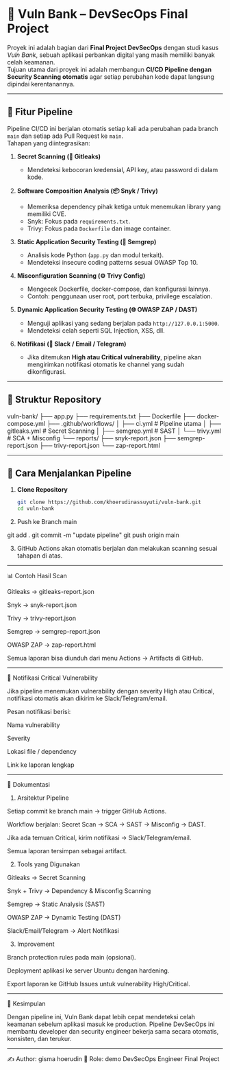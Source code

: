 # 🏦 Vuln Bank – DevSecOps Final Project

Proyek ini adalah bagian dari **Final Project DevSecOps** dengan studi kasus *Vuln Bank*, sebuah aplikasi perbankan digital yang masih memiliki banyak celah keamanan.  
Tujuan utama dari proyek ini adalah membangun **CI/CD Pipeline dengan Security Scanning otomatis** agar setiap perubahan kode dapat langsung dipindai kerentanannya.

---

## 📌 Fitur Pipeline

Pipeline CI/CD ini berjalan otomatis setiap kali ada perubahan pada branch `main` dan setiap ada Pull Request ke `main`.  
Tahapan yang diintegrasikan:

1. **Secret Scanning (🔑 Gitleaks)**  
   - Mendeteksi kebocoran kredensial, API key, atau password di dalam kode.

2. **Software Composition Analysis (📦 Snyk / Trivy)**  
   - Memeriksa dependency pihak ketiga untuk menemukan library yang memiliki CVE.  
   - Snyk: Fokus pada `requirements.txt`.  
   - Trivy: Fokus pada `Dockerfile` dan image container.

3. **Static Application Security Testing (📖 Semgrep)**  
   - Analisis kode Python (`app.py` dan modul terkait).  
   - Mendeteksi insecure coding patterns sesuai OWASP Top 10.

4. **Misconfiguration Scanning (⚙️ Trivy Config)**  
   - Mengecek Dockerfile, docker-compose, dan konfigurasi lainnya.  
   - Contoh: penggunaan user root, port terbuka, privilege escalation.

5. **Dynamic Application Security Testing (🌐 OWASP ZAP / DAST)**  
   - Menguji aplikasi yang sedang berjalan pada `http://127.0.0.1:5000`.  
   - Mendeteksi celah seperti SQL Injection, XSS, dll.

6. **Notifikasi (📢 Slack / Email / Telegram)**  
   - Jika ditemukan **High atau Critical vulnerability**, pipeline akan mengirimkan notifikasi otomatis ke channel yang sudah dikonfigurasi.

---

## 📂 Struktur Repository

vuln-bank/ ├── app.py ├── requirements.txt ├── Dockerfile ├── docker-compose.yml ├── .github/workflows/ │   ├── ci.yml           # Pipeline utama │   ├── gitleaks.yml     # Secret Scanning │   ├── semgrep.yml      # SAST │   └── trivy.yml        # SCA + Misconfig └── reports/ ├── snyk-report.json ├── semgrep-report.json ├── trivy-report.json └── zap-report.html

---

## 🚀 Cara Menjalankan Pipeline

1. **Clone Repository**
   ```bash
   git clone https://github.com/khoerudinassuyuti/vuln-bank.git
   cd vuln-bank

2. Push ke Branch main

git add .
git commit -m "update pipeline"
git push origin main


3. GitHub Actions akan otomatis berjalan dan melakukan scanning sesuai tahapan di atas.




---

📊 Contoh Hasil Scan

Gitleaks → gitleaks-report.json

Snyk → snyk-report.json

Trivy → trivy-report.json

Semgrep → semgrep-report.json

OWASP ZAP → zap-report.html


Semua laporan bisa diunduh dari menu Actions → Artifacts di GitHub.


---

📢 Notifikasi Critical Vulnerability

Jika pipeline menemukan vulnerability dengan severity High atau Critical, notifikasi otomatis akan dikirim ke Slack/Telegram/email.

Pesan notifikasi berisi:

Nama vulnerability

Severity

Lokasi file / dependency

Link ke laporan lengkap




---

📖 Dokumentasi

1. Arsitektur Pipeline

Setiap commit ke branch main → trigger GitHub Actions.

Workflow berjalan: Secret Scan → SCA → SAST → Misconfig → DAST.

Jika ada temuan Critical, kirim notifikasi → Slack/Telegram/email.

Semua laporan tersimpan sebagai artifact.



2. Tools yang Digunakan

Gitleaks → Secret Scanning

Snyk + Trivy → Dependency & Misconfig Scanning

Semgrep → Static Analysis (SAST)

OWASP ZAP → Dynamic Testing (DAST)

Slack/Email/Telegram → Alert Notifikasi



3. Improvement

Branch protection rules pada main (opsional).

Deployment aplikasi ke server Ubuntu dengan hardening.

Export laporan ke GitHub Issues untuk vulnerability High/Critical.





---

🏁 Kesimpulan

Dengan pipeline ini, Vuln Bank dapat lebih cepat mendeteksi celah keamanan sebelum aplikasi masuk ke production.
Pipeline DevSecOps ini membantu developer dan security engineer bekerja sama secara otomatis, konsisten, dan terukur.


---

✍️ Author: gisma hoerudin 
📌 Role: demo DevSecOps Engineer Final Project
